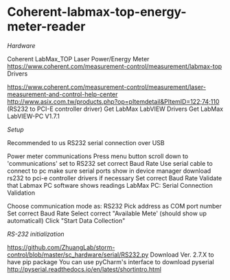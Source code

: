 # Coherent-labmax-top-energy-meter-reader
*Hardware*

Coherent LabMax_TOP Laser Power/Energy Meter
https://www.coherent.com/measurement-control/measurement/labmax-top
Drivers

https://www.coherent.com/measurement-control/measurement/laser-measurement-and-control-help-center
http://www.asix.com.tw/products.php?op=pItemdetail&PItemID=122;74;110 (RS232 to PCI-E controller driver)
Get LabMax LabVIEW Drivers
Get LabMax LabVIEW-PC V1.7.1

*Setup*

Recommended to us RS232 serial connection over USB

Power meter communications
Press menu button
scroll down to 'communications'
set to RS232
set correct Baud Rate
Use serial cable to connect to pc
make sure serial ports show in device manager
download rs232 to pci-e controller drivers if necessary
Set correct Baud Rate
Validate that Labmax PC software shows readings
LabMax PC: Serial Connection Validation

Choose communication mode as: RS232
Pick address as COM port number
Set correct Baud Rate
Select correct "Available Mete' (should show up automaticall)
Click "Start Data Collection"

*RS-232 initialization*

https://github.com/ZhuangLab/storm-control/blob/master/sc_hardware/serial/RS232.py
Download Ver. 2.7.X to have pip package
You can use pyCharm's interface to download pyserial
http://pyserial.readthedocs.io/en/latest/shortintro.html
